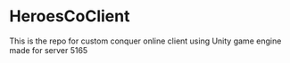 # HeroesCoClient

This is the repo for custom conquer online client using Unity game engine made for server 5165
